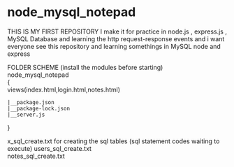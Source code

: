 # node_mysql_notepad

THIS IS MY FIRST REPOSITORY I make it for practice in node.js , express.js , MySQL Database and learning the http request-response events and i want everyone see this repository and learning somethings in MySQL node and express

FOLDER SCHEME (install the modules before starting)
<br>    node_mysql_notepad
<br>
    {
    <br>
views(index.html,login.html,notes.html)

    |__package.json
    |__package-lock.json
    |__server.js
     
  } 
  
  
  x_sql_create.txt for creating the sql tables (sql statement codes waiting to execute)
   users_sql_create.txt
   <br>
   notes_sql_create.txt
   
